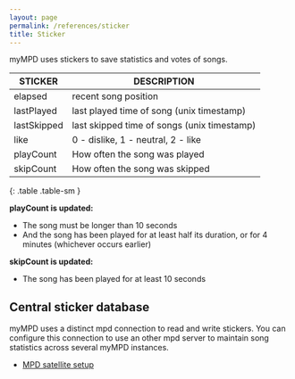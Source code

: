 ```yaml
---
layout: page
permalink: /references/sticker
title: Sticker
---
```


myMPD uses stickers to save statistics and votes of songs.

| STICKER | DESCRIPTION |
| ------- | ----------- |
| elapsed | recent song position |
| lastPlayed | last played time of song (unix timestamp) |
| lastSkipped | last skipped time of songs (unix timestamp) |
| like | 0 - dislike, 1 - neutral, 2 - like |
| playCount | How often the song was played |
| skipCount | How often the song was skipped |
{: .table .table-sm }

**playCount is updated:**

- The song must be longer than 10 seconds
- And the song has been played for at least half its duration, or for 4 minutes (whichever occurs earlier)

**skipCount is updated:**

- The song has been played for at least 10 seconds

## Central sticker database

myMPD uses a distinct mpd connection to read and write stickers. You can configure this connection to use an other mpd server to maintain song statistics across several myMPD instances.

- [MPD satellite setup]({{site.baseurl}}/additional-topics/mpd-satellite-setup.md)
